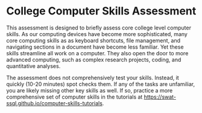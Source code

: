 # College Computer Skills Assessment
This assessment is designed to briefly assess core college level computer skills. As our computing devices have become more sophisticated, many core computing skills as as keyboard shortcuts, file management, and navigating sections in a document have become less familiar. Yet these skills streamline all work on a computer. They also open the door to more advanced computing, such as complex research projects, coding, and quantitative analyses.

The assessment does not comprehensively test your skills. Instead, it quickly (10-20 minutes) spot checks them. If any of the tasks are unfamiliar, you are likely missing other key skills as well. If so, practice a more comprehensive set of computer skills in the tutorials at https://swat-ssql.github.io/computer-skills-tutorials.
